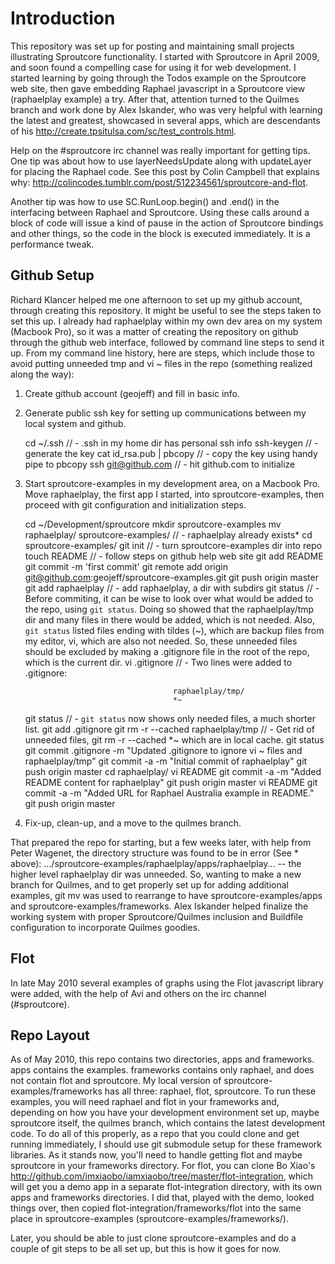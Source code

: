 Introduction
============

This repository was set up for posting and maintaining small projects illustrating
Sproutcore functionality. I started with Sproutcore in April 2009, and soon
found a compelling case for using it for web development. I started learning by
going through the Todos example on the Sproutcore web site, then gave embedding
Raphael javascript in a Sproutcore view (raphaelplay example) a try. After that,
attention turned to the Quilmes branch and work done by Alex Iskander, who was
very helpful with learning the latest and greatest, showcased in several apps, 
which are descendants of his http://create.tpsitulsa.com/sc/test_controls.html.

Help on the #sproutcore irc channel was really important for getting tips.  One
tip was about how to use layerNeedsUpdate along with updateLayer for placing the
Raphael code.  See this post by Colin Campbell that explains why:
http://colincodes.tumblr.com/post/512234561/sproutcore-and-flot.

Another tip was how to use SC.RunLoop.begin() and .end() in the interfacing 
between Raphael and Sproutcore. Using these calls around a block of code will
issue a kind of pause in the action of Sproutcore bindings and other things,
so the code in the block is executed immediately. It is a performance tweak.

Github Setup
------------

Richard Klancer helped me one afternoon to set up my github account, 
through creating this repository.  It might be useful to see the steps taken
to set this up.  I already had raphaelplay within my own dev area on my system
(Macbook Pro), so it was a matter of creating the repository on github through
the github web interface, followed by command line steps to send it up. From 
my command line history, here are steps, which include those to avoid putting
unneeded tmp and vi ~ files in the repo (something realized along the way):

1. Create github account (geojeff) and fill in basic info.
2. Generate public ssh key for setting up communications between my local
   system and github.

    cd ~/.ssh                 // - .ssh in my home dir has personal ssh info
    ssh-keygen                // - generate the key
    cat id_rsa.pub | pbcopy   // - copy the key using handy pipe to pbcopy
    ssh git@github.com        // - hit github.com to initialize

3. Start sproutcore-examples in my development area, on a Macbook Pro. Move
   raphaelplay, the first app I started, into sproutcore-examples, then
   proceed with git configuration and initialization steps.

    cd ~/Development/sproutcore
    mkdir sproutcore-examples
    mv raphaelplay/ sproutcore-examples/   // - raphaelplay already exists*
    cd sproutcore-examples/
    git init                  // - turn sproutcore-examples dir into repo
    touch README              // - follow steps on github help web site
    git add README
    git commit -m 'first commit'
    git remote add origin git@github.com:geojeff/sproutcore-examples.git
    git push origin master
    git add raphaelplay       // - add raphaelplay, a dir with subdirs
    git status                // - Before commiting, it can be wise to
                                   look over what would be added to the
                                   repo, using `git status`. Doing so
                                   showed that the raphaelplay/tmp dir and
                                   many files in there would be added,
                                   which is not needed. Also, `git status`
                                   listed files ending with tildes (~), 
                                   which are backup files from my editor,
                                   vi, which are also not needed. So, these
                                   unneeded files should be excluded by
                                   making a .gitignore file in the root
                                   of the repo, which is the current dir.
    vi .gitignore             // - Two lines were added to .gitignore:

                                        raphaelplay/tmp/
                                        *~

    git status                // - `git status` now shows only needed 
                                   files, a much shorter list.
    git add .gitignore
    git rm -r --cached raphaelplay/tmp    // - Get rid of unneeded files,
    git rm -r --cached *~                      which are in local cache.
    git status
    git commit .gitignore -m "Updated .gitignore to ignore vi ~ files and raphaelplay/tmp"
    git commit -a -m "Initial commit of raphaelplay"
    git push origin master
    cd raphaelplay/
    vi README 
    git commit -a -m "Added README content for raphaelplay"
    git push origin master
    vi README 
    git commit -a -m "Added URL for Raphael Australia example in README."
    git push origin master

4. Fix-up, clean-up, and a move to the quilmes branch.

That prepared the repo for starting, but a few weeks later, with help from
Peter Wagenet, the directory structure was found to be in error (See * above):
.../sproutcore-examples/raphaelplay/apps/raphaelplay... -- the higher level
raphaelplay dir was unneeded. So, wanting to make a new branch for Quilmes,
and to get properly set up for adding additional examples, git mv was used to 
rearrange to have sproutcore-examples/apps and sproutcore-examples/frameworks. 
Alex Iskander helped finalize the working system with proper Sproutcore/Quilmes 
inclusion and Buildfile configuration to incorporate Quilmes goodies.

Flot
----

In late May 2010 several examples of graphs using the Flot javascript library were
added, with the help of Avi and others  on the irc channel (#sproutcore).

Repo Layout
-----------

As of May 2010, this repo contains two directories, apps and frameworks. apps 
contains the examples. frameworks contains only raphael, and does not contain flot 
and sproutcore. My local version of sproutcore-examples/frameworks has all
three: raphael, flot, sproutcore.  To run these examples, you will need raphael
and flot in your frameworks and, depending on how you have your development
environment set up, maybe sproutcore itself, the quilmes branch, which contains
the latest development code. To do all of this properly, as a repo that you
could clone and get running immediately, I should use git submodule setup for these 
framework libraries. As it stands now, you'll need to handle getting flot and
maybe sproutcore in your frameworks directory. For flot, you can clone Bo Xiao's
http://github.com/imxiaobo/iamxiaobo/tree/master/flot-integration, which will
get you a demo app in a separate flot-integration directory, with its own apps
and frameworks directories. I did that, played with the demo, looked things
over, then copied flot-integration/frameworks/flot into the same place in
sproutcore-examples (sproutcore-examples/frameworks/). 
  
Later, you should be able to just clone sproutcore-examples and do a couple of 
git steps to be all set up, but this is how it goes for now.
